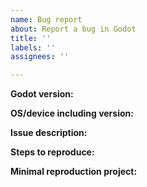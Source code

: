 ```yaml
---
name: Bug report
about: Report a bug in Godot
title: ''
labels: ''
assignees: ''

---
```

<!-- Please search existing issues for potential duplicates before filing yours:	
https://github.com/godotengine/godot/issues?q=is%3Aissue	
-->

**Godot version:**
<!-- Specify commit hash if using non-official build. -->


**OS/device including version:**
<!-- Specify GPU model, drivers, and the backend (GLES2, GLES3, Vulkan) if graphics-related. -->


**Issue description:**
<!-- What happened, and what was expected. -->


**Steps to reproduce:**


**Minimal reproduction project:**
<!-- A small Godot project which reproduces the issue. Drag and drop a zip archive to upload it. -->
